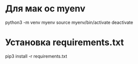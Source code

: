 # Для мак ос myenv

python3 -m venv myenv
source myenv/bin/activate
deactivate

# Установка requirements.txt

pip3 install -r requirements.txt
